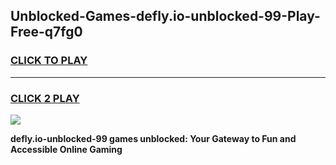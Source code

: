 
## Unblocked-Games-defly.io-unblocked-99-Play-Free-q7fg0
<h3>
<a href="https://premium76.site?title=defly.io-unblocked-99&ref=21A">CLICK TO PLAY</a></h3>
<hr>

<h3>
<a href="https://premium76.site?title=defly.io-unblocked-99&ref=21A">CLICK 2 PLAY</a>
  
</h3>

<a href="https://premium76.site?title=defly.io-unblocked-99&ref=21A"><img src="https://clearcache.store/games.png"></a>


**defly.io-unblocked-99 games unblocked: Your Gateway to Fun and Accessible Online Gaming**

